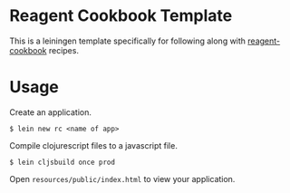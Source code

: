 # Reagent Cookbook Template

This is a leiningen template specifically for following along with [reagent-cookbook](https://github.com/reagent-project/reagent-cookbook) recipes.

# Usage

Create an application.

```
$ lein new rc <name of app>
```

Compile clojurescript files to a javascript file.

```
$ lein cljsbuild once prod
```

Open `resources/public/index.html` to view your application.

